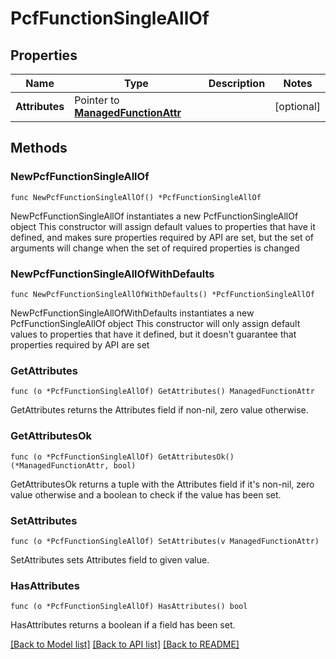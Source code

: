 # PcfFunctionSingleAllOf

## Properties

Name | Type | Description | Notes
------------ | ------------- | ------------- | -------------
**Attributes** | Pointer to [**ManagedFunctionAttr**](ManagedFunction-Attr.md) |  | [optional] 

## Methods

### NewPcfFunctionSingleAllOf

`func NewPcfFunctionSingleAllOf() *PcfFunctionSingleAllOf`

NewPcfFunctionSingleAllOf instantiates a new PcfFunctionSingleAllOf object
This constructor will assign default values to properties that have it defined,
and makes sure properties required by API are set, but the set of arguments
will change when the set of required properties is changed

### NewPcfFunctionSingleAllOfWithDefaults

`func NewPcfFunctionSingleAllOfWithDefaults() *PcfFunctionSingleAllOf`

NewPcfFunctionSingleAllOfWithDefaults instantiates a new PcfFunctionSingleAllOf object
This constructor will only assign default values to properties that have it defined,
but it doesn't guarantee that properties required by API are set

### GetAttributes

`func (o *PcfFunctionSingleAllOf) GetAttributes() ManagedFunctionAttr`

GetAttributes returns the Attributes field if non-nil, zero value otherwise.

### GetAttributesOk

`func (o *PcfFunctionSingleAllOf) GetAttributesOk() (*ManagedFunctionAttr, bool)`

GetAttributesOk returns a tuple with the Attributes field if it's non-nil, zero value otherwise
and a boolean to check if the value has been set.

### SetAttributes

`func (o *PcfFunctionSingleAllOf) SetAttributes(v ManagedFunctionAttr)`

SetAttributes sets Attributes field to given value.

### HasAttributes

`func (o *PcfFunctionSingleAllOf) HasAttributes() bool`

HasAttributes returns a boolean if a field has been set.


[[Back to Model list]](../README.md#documentation-for-models) [[Back to API list]](../README.md#documentation-for-api-endpoints) [[Back to README]](../README.md)



